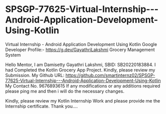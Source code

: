 # SPSGP-77625-Virtual-Internship---Android-Application-Development-Using-Kotlin
Virtual Internship - Android Application Development Using Kotlin
Google Developer Profile:- https://g.dev/GayathriLakshmi 
Grocery Management System

Hello Mentor, I am Damisetty Gayathri Lakshmi, SBID: SB20220183884. I had Completed the Kotlin Grocery App Project. Kindly, please review my Submission.
My Github URL: https://github.com/smartinternz02/SPSGP-77625-Virtual-Internship---Android-Application-Development-Using-Kotlin
My Contact No. 9676893615
If any modifications or any additions required please ping me and then i will do the necessary changes.

Kindly, please review my Kotlin Internship Work and please provide me the Internship certificate.
Thank you....
